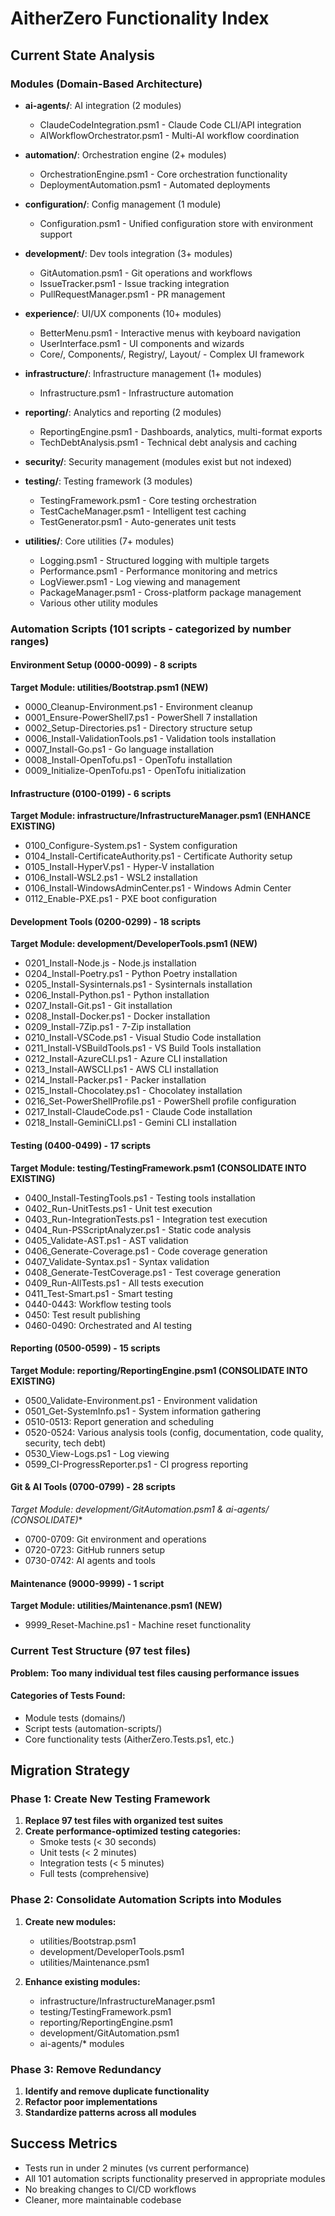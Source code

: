 # AitherZero Functionality Index

## Current State Analysis

### Modules (Domain-Based Architecture)
- **ai-agents/**: AI integration (2 modules)
  - ClaudeCodeIntegration.psm1 - Claude Code CLI/API integration
  - AIWorkflowOrchestrator.psm1 - Multi-AI workflow coordination

- **automation/**: Orchestration engine (2+ modules)
  - OrchestrationEngine.psm1 - Core orchestration functionality
  - DeploymentAutomation.psm1 - Automated deployments

- **configuration/**: Config management (1 module)
  - Configuration.psm1 - Unified configuration store with environment support

- **development/**: Dev tools integration (3+ modules)
  - GitAutomation.psm1 - Git operations and workflows
  - IssueTracker.psm1 - Issue tracking integration
  - PullRequestManager.psm1 - PR management

- **experience/**: UI/UX components (10+ modules)
  - BetterMenu.psm1 - Interactive menus with keyboard navigation
  - UserInterface.psm1 - UI components and wizards
  - Core/, Components/, Registry/, Layout/ - Complex UI framework

- **infrastructure/**: Infrastructure management (1+ modules)
  - Infrastructure.psm1 - Infrastructure automation

- **reporting/**: Analytics and reporting (2 modules)
  - ReportingEngine.psm1 - Dashboards, analytics, multi-format exports
  - TechDebtAnalysis.psm1 - Technical debt analysis and caching

- **security/**: Security management (modules exist but not indexed)

- **testing/**: Testing framework (3 modules)
  - TestingFramework.psm1 - Core testing orchestration
  - TestCacheManager.psm1 - Intelligent test caching
  - TestGenerator.psm1 - Auto-generates unit tests

- **utilities/**: Core utilities (7+ modules)
  - Logging.psm1 - Structured logging with multiple targets
  - Performance.psm1 - Performance monitoring and metrics
  - LogViewer.psm1 - Log viewing and management
  - PackageManager.psm1 - Cross-platform package management
  - Various other utility modules

### Automation Scripts (101 scripts - categorized by number ranges)

#### Environment Setup (0000-0099) - 8 scripts
**Target Module: utilities/Bootstrap.psm1 (NEW)**
- 0000_Cleanup-Environment.ps1 - Environment cleanup
- 0001_Ensure-PowerShell7.ps1 - PowerShell 7 installation
- 0002_Setup-Directories.ps1 - Directory structure setup
- 0006_Install-ValidationTools.ps1 - Validation tools installation  
- 0007_Install-Go.ps1 - Go language installation
- 0008_Install-OpenTofu.ps1 - OpenTofu installation
- 0009_Initialize-OpenTofu.ps1 - OpenTofu initialization

#### Infrastructure (0100-0199) - 6 scripts
**Target Module: infrastructure/InfrastructureManager.psm1 (ENHANCE EXISTING)**
- 0100_Configure-System.ps1 - System configuration
- 0104_Install-CertificateAuthority.ps1 - Certificate Authority setup
- 0105_Install-HyperV.ps1 - Hyper-V installation
- 0106_Install-WSL2.ps1 - WSL2 installation
- 0106_Install-WindowsAdminCenter.ps1 - Windows Admin Center
- 0112_Enable-PXE.ps1 - PXE boot configuration

#### Development Tools (0200-0299) - 18 scripts
**Target Module: development/DeveloperTools.psm1 (NEW)**
- 0201_Install-Node.js - Node.js installation
- 0204_Install-Poetry.ps1 - Python Poetry installation
- 0205_Install-Sysinternals.ps1 - Sysinternals installation
- 0206_Install-Python.ps1 - Python installation
- 0207_Install-Git.ps1 - Git installation
- 0208_Install-Docker.ps1 - Docker installation
- 0209_Install-7Zip.ps1 - 7-Zip installation
- 0210_Install-VSCode.ps1 - Visual Studio Code installation
- 0211_Install-VSBuildTools.ps1 - VS Build Tools installation
- 0212_Install-AzureCLI.ps1 - Azure CLI installation
- 0213_Install-AWSCLI.ps1 - AWS CLI installation
- 0214_Install-Packer.ps1 - Packer installation
- 0215_Install-Chocolatey.ps1 - Chocolatey installation
- 0216_Set-PowerShellProfile.ps1 - PowerShell profile configuration
- 0217_Install-ClaudeCode.ps1 - Claude Code installation
- 0218_Install-GeminiCLI.ps1 - Gemini CLI installation

#### Testing (0400-0499) - 17 scripts
**Target Module: testing/TestingFramework.psm1 (CONSOLIDATE INTO EXISTING)**
- 0400_Install-TestingTools.ps1 - Testing tools installation
- 0402_Run-UnitTests.ps1 - Unit test execution
- 0403_Run-IntegrationTests.ps1 - Integration test execution
- 0404_Run-PSScriptAnalyzer.ps1 - Static code analysis
- 0405_Validate-AST.ps1 - AST validation
- 0406_Generate-Coverage.ps1 - Code coverage generation
- 0407_Validate-Syntax.ps1 - Syntax validation
- 0408_Generate-TestCoverage.ps1 - Test coverage generation
- 0409_Run-AllTests.ps1 - All tests execution
- 0411_Test-Smart.ps1 - Smart testing
- 0440-0443: Workflow testing tools
- 0450: Test result publishing
- 0460-0490: Orchestrated and AI testing

#### Reporting (0500-0599) - 15 scripts  
**Target Module: reporting/ReportingEngine.psm1 (CONSOLIDATE INTO EXISTING)**
- 0500_Validate-Environment.ps1 - Environment validation
- 0501_Get-SystemInfo.ps1 - System information gathering
- 0510-0513: Report generation and scheduling
- 0520-0524: Various analysis tools (config, documentation, code quality, security, tech debt)
- 0530_View-Logs.ps1 - Log viewing
- 0599_CI-ProgressReporter.ps1 - CI progress reporting

#### Git & AI Tools (0700-0799) - 28 scripts
**Target Module: development/GitAutomation.psm1 & ai-agents/* (CONSOLIDATE)**
- 0700-0709: Git environment and operations
- 0720-0723: GitHub runners setup
- 0730-0742: AI agents and tools

#### Maintenance (9000-9999) - 1 script
**Target Module: utilities/Maintenance.psm1 (NEW)**
- 9999_Reset-Machine.ps1 - Machine reset functionality

### Current Test Structure (97 test files)
**Problem: Too many individual test files causing performance issues**

#### Categories of Tests Found:
- Module tests (domains/)
- Script tests (automation-scripts/)
- Core functionality tests (AitherZero.Tests.ps1, etc.)

## Migration Strategy

### Phase 1: Create New Testing Framework
1. **Replace 97 test files with organized test suites**
2. **Create performance-optimized testing categories:**
   - Smoke tests (< 30 seconds)
   - Unit tests (< 2 minutes)
   - Integration tests (< 5 minutes)
   - Full tests (comprehensive)

### Phase 2: Consolidate Automation Scripts into Modules
1. **Create new modules:**
   - utilities/Bootstrap.psm1
   - development/DeveloperTools.psm1  
   - utilities/Maintenance.psm1

2. **Enhance existing modules:**
   - infrastructure/InfrastructureManager.psm1
   - testing/TestingFramework.psm1
   - reporting/ReportingEngine.psm1
   - development/GitAutomation.psm1
   - ai-agents/* modules

### Phase 3: Remove Redundancy
1. **Identify and remove duplicate functionality**
2. **Refactor poor implementations**
3. **Standardize patterns across all modules**

## Success Metrics
- Tests run in under 2 minutes (vs current performance)
- All 101 automation scripts functionality preserved in appropriate modules
- No breaking changes to CI/CD workflows
- Cleaner, more maintainable codebase